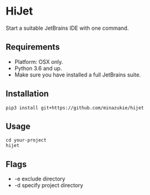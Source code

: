 # HiJet

Start a suitable JetBrains IDE with one command.

## Requirements

- Platform: OSX only.
- Python 3.6 and up.
- Make sure you have installed a full JetBrains suite.

## Installation

```shell script
pip3 install git+https://github.com/minazukie/hijet
```

## Usage

```shell script
cd your-project
hijet
```

## Flags

- -e exclude directory
- -d specify project directory
